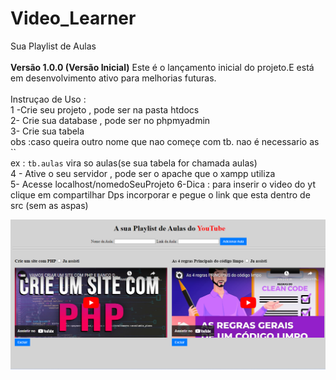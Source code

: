 # Video_Learner
Sua Playlist de Aulas 
<br>
<br>
**Versão 1.0.0 (Versão Inicial)**
Este é o lançamento inicial do projeto.E está em desenvolvimento ativo para melhorias futuras.
<br>
<br>
Instruçao de Uso :
<br>
1 -Crie seu projeto , pode ser na pasta htdocs 
<br>
2- Crie sua database , pode ser no phpmyadmin
<br>
3- Crie sua tabela 
<br>
obs :caso queira outro nome que nao começe com tb. nao é necessario as `` 
<br>
ex : `tb.aulas` vira so aulas(se sua tabela for chamada aulas) 
<br>
4 - Ative o seu servidor , pode ser o apache que o xampp utiliza
<br>
5- Acesse localhost/nomedoSeuProjeto 
6-Dica : para inserir o video do yt clique em compartilhar Dps incorporar e pegue o link que esta dentro de src (sem as aspas)

![Texto Alternativo](https://github.com/ianmarcel/Video_Learner/blob/1f11b19f1e177d373e0d58055c57c3b22a95d128/Capa.png)


